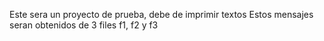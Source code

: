Este sera un proyecto de prueba, debe de imprimir textos
Estos mensajes seran obtenidos de 3 files f1, f2 y f3